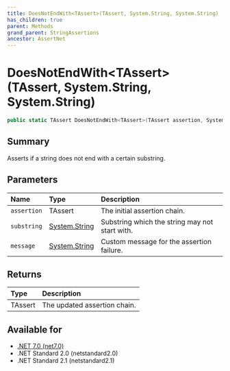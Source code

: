 ```yaml
---
title: DoesNotEndWith<TAssert>(TAssert, System.String, System.String)
has_children: true
parent: Methods
grand_parent: StringAssertions
ancestor: AssertNet
---
```

# DoesNotEndWith&lt;TAssert&gt;(TAssert, System.String, System.String)

```csharp
public static TAssert DoesNotEndWith<TAssert>(TAssert assertion, System.String substring, System.String message);
```

## Summary
Asserts if a string does not end with a certain substring.

## Parameters
|Name|Type|Description|
|:-|:-|:-|
|`assertion`|TAssert|The initial assertion chain.|
|`substring`|[System.String](https://learn.microsoft.com/en-us/dotnet/api/system.string)|Substring which the string may not start with.|
|`message`|[System.String](https://learn.microsoft.com/en-us/dotnet/api/system.string)|Custom message for the assertion failure.|

## Returns
|Type|Description|
|:-|:-|
|TAssert|The updated assertion chain.|

## Available for
- [.NET 7.0 (net7.0)](https://versionsof.net/core/7.0/)
- .NET Standard 2.0 (netstandard2.0)
- .NET Standard 2.1 (netstandard2.1)
